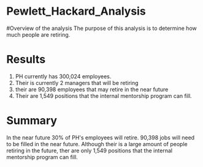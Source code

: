 # Pewlett_Hackard_Analysis

#Overview of the analysis
The purpose of this analysis is to determine how much people are retiring. 

# Results
1. PH currently has 300,024 employees.
2. Their is currently 2 managers that will be retiring
3. their are 90,398 employees that may retire in the near future
4. Their are 1,549 positions that the internal mentorship program can fill. 

# Summary
In the near future 30% of PH's employees will retire. 90,398 jobs will need to be filled in the near future. 
Although their is a large amount of people retiring in the future, ther are only 1,549 positions that the internal mentorship program can fill. 
